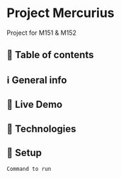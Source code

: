 # Project Mercurius
Project for M151 &amp; M152

## :scroll: Table of contents

## :information_source: General info

## :eyes: Live Demo

## :dna: Technologies
	
## :flight_departure: Setup
```
Command to run 
```
